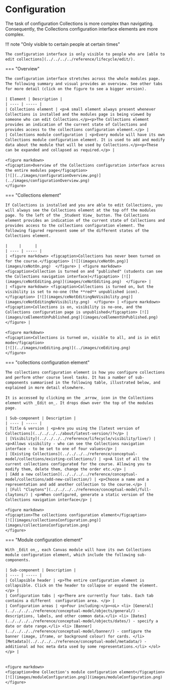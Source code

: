 # Configuration

The task of configuration Collections is more complex than navigating. Consequently, the Collections configuration interface elements are more complex.

!!! note "Only visible to certain people at certain times"

	The configuration interface is only visible to people who are [able to edit collections](../../../../reference/lifecycle/edit/).
	
=== "Overview"

	The configuration interface stretches across the whole modules page. The following summary and visual provides an overview. See other tabs for more detail (click on the figure to see a bigger version).

	| Element | Description |
	| ---- | ----- |
	| Collections element | <p>A small element always present whenever Collections is installed and the modules page is being viewed by someone who can edit Collections.</p><p>The Collections element provides an indication of the current state of Collections and provides access to the collections configuration element.</p> |
	| Collections module configuration | <p>Every module will have its own Collections module configuration element. It is used to add and modify data about the module that will be used by Collections.</p><p>These can be expanded and collapsed as required.</p> |

	<figure markdown>
	<figcaption>Overview of the Collections configuration interface across the entire modules page</figcaption>
	[![](../images/configurationOverview.png)](../images/configurationOverview.png)
	</figure>

=== "Collections element"

	If Collections is installed and you are able to edit Collections, you will always see the Collections element at the top off the modules page. To the left of the _Student View_ button. The Collections element provides an indication of the current state of Collections and provides access to the collections configuration element. The following figured represent some of the different states of the Collections element.

	|     |      | 
	| ---- | ----- |
	| <figure markdown> <figcaption>Collections has never been turned on for the course.</figcaption> [![](images/ceNotOn.png)](images/ceNotOn.png)  </figure> | <figure markdown> <figcaption>Collection is turned on and "published" (students can see the Collections navigation interface)</figcaption> [![](images/ceNotEditing.png)](images/ceNotEditing.png)  </figure> |
	| <figure markdown> <figcaption>Collections is turned on, but the visibility is set to no-one (the **red** unpublished icon).</figcaption> [![](images/ceNotEditingNoVisibility.png)](images/ceNotEditingNoVisibility.png)  </figure> | <figure markdown> <figcaption>Collections is on, visibility is no-one, and the Collections configuration page is unpublished</figcaption> [![](images/ceElementUnPublished.png)](images/ceElementUnPublished.png)  </figure> |

	<figure markdown>
	<figcaption>Collections is turned on, visible to all, and is in edit mode</figcaption>
	[![](../images/ceEditing.png)](../images/ceEditing.png)  
	</figure>


=== "collections configuration element"

	The collections configuration element is how you configure collections and perform other course level tasks. It has a number of sub-components summarised in the following table, illustrated below, and explained in more detail elsewhere.

	It is accessed by clicking on the _arrow_ icon in the Collections element with _Edit on_. It drops down over the top of the modules page.

	| Sub-component | Description |
	| ---- | ----- |
	| Title & version | <p>Are you using the [latest version of Collections](../../../../about/latest-version/)?</p> | 
	| [Visibility](../../../../reference/lifecycle/visibility/live/) | <p>Allows visibility - who can see the Collections navigation interface - to be set to one of four values</p> | 
	| [Existing Collections](../../../../reference/conceptual-model/collections/existing-collections/) | <p>A list of all the current collections configurated for the course. Allowing you to modify them, delete them, change the order etc.</p> |
	| [Add a new collection](../../../../reference/conceptual-model/collections/add-new-collection/) | <p>Choose a name and a representation and add another collection to the course.</p> | 
	| [Full "Claytons"](../../../../reference/conceptual-model/full-claytons/) | <p>When configured, generate a static version of the Collections navigation interface</p> | 

	<figure markdown>
	<figcaption>The collections configuration element</figcaption>
	[![](images/collectionsConfiguration.png)](images/collectionsConfiguration.png)  
	</figure>

=== "Module configuration element"

	With _Edit on_, each Canvas module will have its own Collections module configuration element, which include the following sub-components.

	| Sub-component | Description |
	| ---- | ----- |
	| Collapsible header | <p>The entire configuration element is collapsible. Click on the header to collapse or expand the element.</p> |
	| Configuration tabs | <p>There are currently four tabs. Each tab contains a different  configuration area. </p> |
	| Configuration areas | <p>Four including:</p><oL> <li> [General](../../../../reference/conceptual-model/objects/general/) - descriptions, labels, and other common data.</li> <li> [Dates](../../../../reference/conceptual-model/objects/dates/) - specify a date or date range.</li> <li> [Banner](../../../../reference/conceptual-model/banner/) - configure the banner (image, iframe, or background colour) for cards. </li> [Metadata](../../../../reference/conceptual-model/metadata/) - additional ad hoc meta data used by some representations.</li> </ol> </p> |


	<figure markdown>
	<figcaption>One Collection's module configuration element</figcaption>
	[![](images/moduleConfiguration.png)](images/moduleConfiguration.png)  
	</figure>




